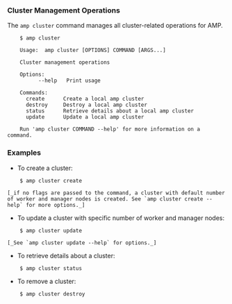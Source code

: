 ### Cluster Management Operations

The `amp cluster` command manages all cluster-related operations for AMP.

```
    $ amp cluster

    Usage:	amp cluster [OPTIONS] COMMAND [ARGS...]

    Cluster management operations

    Options:
          --help   Print usage

    Commands:
      create      Create a local amp cluster
      destroy     Destroy a local amp cluster
      status      Retrieve details about a local amp cluster
      update      Update a local amp cluster

    Run 'amp cluster COMMAND --help' for more information on a command.
```

### Examples

* To create a cluster:
```
    $ amp cluster create
```
    [_if no flags are passed to the command, a cluster with default number of worker and manager nodes is created. See `amp cluster create --help` for more options._]

* To update a cluster with specific number of worker and manager nodes:
```
    $ amp cluster update
```
    [_See `amp cluster update --help` for options._]

* To retrieve details about a cluster:
```
    $ amp cluster status
```

* To remove a cluster:
```
    $ amp cluster destroy
```
